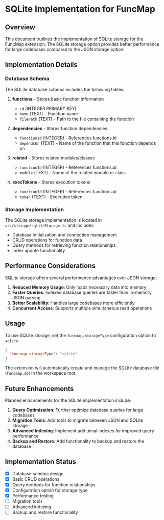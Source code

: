 # SQLite Implementation for FuncMap

## Overview

This document outlines the implementation of SQLite storage for the FuncMap extension. The SQLite storage option provides better performance for large codebases compared to the JSON storage option.

## Implementation Details

### Database Schema

The SQLite database schema includes the following tables:

1. **functions** - Stores basic function information
   - `id` (INTEGER PRIMARY KEY)
   - `name` (TEXT) - Function name
   - `filePath` (TEXT) - Path to the file containing the function

2. **dependencies** - Stores function dependencies
   - `functionId` (INTEGER) - References functions.id
   - `dependsOn` (TEXT) - Name of the function that this function depends on
   
3. **related** - Stores related modules/classes
   - `functionId` (INTEGER) - References functions.id
   - `module` (TEXT) - Name of the related module or class
   
4. **execTokens** - Stores execution tokens
   - `functionId` (INTEGER) - References functions.id
   - `token` (TEXT) - Execution token

### Storage Implementation

The SQLite storage implementation is located in `src/storage/sqliteStorage.ts` and includes:

- Database initialization and connection management
- CRUD operations for function data
- Query methods for retrieving function relationships
- Index update functionality

## Performance Considerations

SQLite storage offers several performance advantages over JSON storage:

1. **Reduced Memory Usage**: Only loads necessary data into memory
2. **Faster Queries**: Indexed database queries are faster than in-memory JSON parsing
3. **Better Scalability**: Handles large codebases more efficiently
4. **Concurrent Access**: Supports multiple simultaneous read operations

## Usage

To use SQLite storage, set the `funcmap.storageType` configuration option to `sqlite`:

```json
{
  "funcmap.storageType": "sqlite"
}
```

The extension will automatically create and manage the SQLite database file (`funcmap.db`) in the workspace root.

## Future Enhancements

Planned enhancements for the SQLite implementation include:

1. **Query Optimization**: Further optimize database queries for large codebases
2. **Migration Tools**: Add tools to migrate between JSON and SQLite storage
3. **Advanced Indexing**: Implement additional indexes for improved query performance
4. **Backup and Restore**: Add functionality to backup and restore the database

## Implementation Status

- [x] Database schema design
- [x] Basic CRUD operations
- [x] Query methods for function relationships
- [x] Configuration option for storage type
- [x] Performance testing
- [ ] Migration tools
- [ ] Advanced indexing
- [ ] Backup and restore functionality